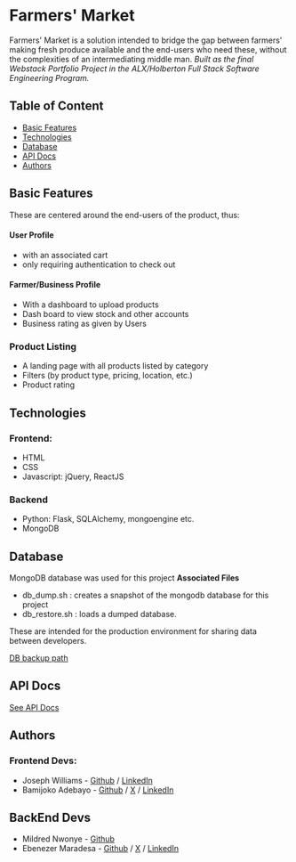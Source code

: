 # Farmers' Market
Farmers' Market is a solution intended to bridge the gap between farmers' making fresh produce available and the end-users who need these, without the complexities of an intermediating middle man.
_Built as the final Webstack Portfolio Project in the ALX/Holberton Full Stack Software Engineering Program._


## Table of Content
* [Basic Features](#features)
* [Technologies](#technologies)
* [Database](#database)
* [API Docs](#api-docs)
* [Authors](#authors)


## Basic Features
These are centered around the end-users of the product, thus:
#### User Profile
* with an associated cart
* only requiring authentication to check out


#### Farmer/Business Profile 
* With a dashboard to upload products
* Dash board to view stock and other accounts
* Business rating as given by Users

### Product Listing
* A landing page with all products listed by category
* Filters (by product type, pricing, location, etc.)
* Product rating


## Technologies
### Frontend:
* HTML
* CSS
* Javascript: jQuery, ReactJS

### Backend
* Python: Flask, SQLAlchemy, mongoengine etc.
* MongoDB

## Database
MongoDB database was used for this project
**Associated Files**
- db_dump.sh : creates a snapshot of the mongodb database for this project
- db_restore.sh : loads a dumped database.

These are intended for the production environment for sharing data between developers.

[DB backup path]('./backend/database/mongo-backup')



## API Docs
[See API Docs](backend/api/v1/README.md)

## Authors

### Frontend Devs:
* Joseph Williams - [Github](https://github.com/Thinktanksy) / [LinkedIn](https:/linkedin.com/in/joseph-williams-076a62270)
* Bamijoko Adebayo - [Github](https://github.com/thenumber1boss) / [X](https://x.com/thenumber1_boss) / [LinkedIn](https://linkedin.com/in/thenumber1boss)

## BackEnd Devs
* Mildred Nwonye - [Github](https://github.com/MildredJessica)
* Ebenezer Maradesa - [Github](https://github.com/maradeben) / [X](https://x.com/maradeben) / [LinkedIn](https://linkedin.com/in/ebenezer-maradesa)

